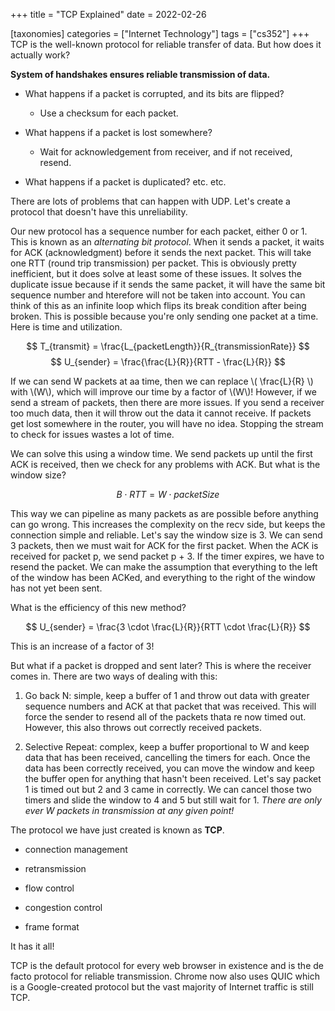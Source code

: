 +++
title = "TCP Explained"
date = 2022-02-26

[taxonomies]
categories = ["Internet Technology"]
tags = ["cs352"]
+++
TCP is the well-known protocol for reliable transfer of data. But how does it actually work?
<!-- more -->
__System of handshakes ensures reliable transmission of data.__

- What happens if a packet is corrupted, and its bits are flipped?
  
  - Use a checksum for each packet.

- What happens if a packet is lost somewhere?
  
  - Wait for acknowledgement from receiver, and if not received, resend.

- What happens if a packet is duplicated? etc. etc.

There are lots of problems that can happen with UDP. Let's create a protocol that doesn't have this unreliability.

Our new protocol has a sequence number for each packet, either 0 or 1. This is known as an _alternating bit protocol_. When it sends a packet, it waits for ACK (acknowledgment) before it sends the next packet. This will take one RTT (round trip transmission) per packet. This is obviously pretty inefficient, but it does solve at least some of these issues. It solves the duplicate issue because if it sends the same packet, it will have the same bit sequence number and hterefore will not be taken into account. You can think of this as an infinite loop which flips its break condition after being broken. This is possible because you're only sending one packet at a time. Here is time and utilization.

$$ T_{transmit} = \frac{L_{packetLength}}{R_{transmissionRate}} $$$$ U_{sender} = \frac{\frac{L}{R}}{RTT - \frac{L}{R}} $$

If we can send W packets at aa time, then we can replace \\( \frac{L}{R} \\) with \\(W\\), which will improve our time by a factor of \\(W\\)! However, if we send a stream of packets, then there are more issues. If you send a receiver too much data, then it will throw out the data it cannot receive. If packets get lost somewhere in the router, you will have no idea. Stopping the stream to check for issues wastes a lot of time.

We can solve this using a window time. We send packets up until the first ACK is received, then we check for any problems with ACK. But what is the window size?

$$ B \cdot RTT = W \cdot packetSize $$

This way we can pipeline as many packets as are possible before anything can go wrong. This increases the complexity on the recv side, but keeps the connection simple and reliable. Let's say the window size is 3. We can send 3 packets, then we must wait for ACK for the first packet. When the ACK is received for packet p, we send packet p + 3. If the timer expires, we have to resend the packet. We can make the assumption that everything to the left of the window has been ACKed, and everything to the right of the window has not yet been sent.

What is the efficiency of this new method?

$$ U_{sender} = \frac{3 \cdot \frac{L}{R}}{RTT \cdot \frac{L}{R}} $$

This is an increase of a factor of 3!

But what if a packet is dropped and sent later? This is where the receiver comes in. There are two ways of dealing with this:

1. Go back N: simple, keep a buffer of 1 and throw out data with greater sequence numbers and ACK at that packet that was received. This will force the sender to resend all of the packets thata re now timed out. However, this also throws out correctly received packets.

2. Selective Repeat: complex, keep a buffer proportional to W and keep data that has been received, cancelling the timers for each. Once the data has been correctly received, you can move the window and keep the buffer open for anything that hasn't been received. Let's say packet 1 is timed out but 2 and 3 came in correctly. We can cancel those two timers and slide the window to 4 and 5 but still wait for 1. _There are only ever W packets in transmission at any given point!_

The protocol we have just created is known as __TCP__.

- connection management

- retransmission

- flow control

- congestion control

- frame format

It has it all!

TCP is the default protocol for every web browser in existence and is the de facto protocol for reliable transmission. Chrome now also uses QUIC which is a Google-created protocol but the vast majority of Internet traffic is still TCP.
